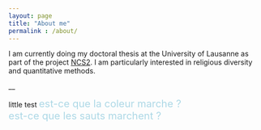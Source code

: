```yaml
--- 
layout: page
title: "About me"
permalink : /about/
---
```


I am currently doing my doctoral thesis at the University of Lausanne as part of the project [NCS2](https://wp.unil.ch/ncs2/). 
I am particularly interested in religious diversity and quantitative methods.

__

little test <span style="font-family:default; font-size:20; color:lightblue">est-ce que la coleur marche ?<br/>est-ce que les sauts marchent ? </span>
